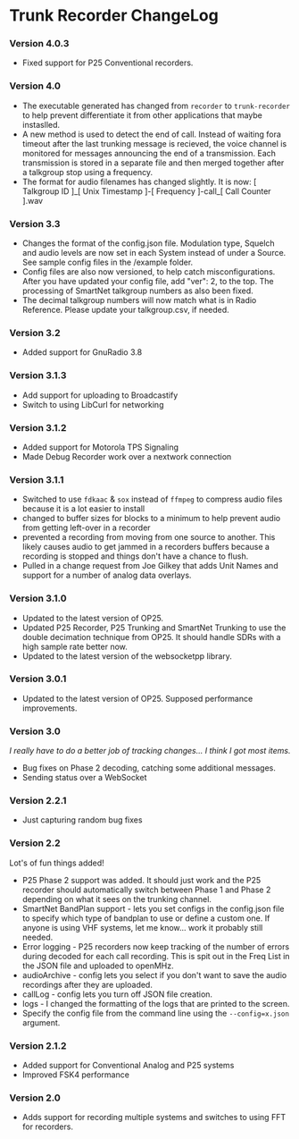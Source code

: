 Trunk Recorder ChangeLog
========================

### Version 4.0.3
* Fixed support for P25 Conventional recorders. 

### Version 4.0
* The executable generated has changed from `recorder` to `trunk-recorder` to help prevent differentiate it from other applications that maybe instaslled.
* A new method is used to detect the end of call. Instead of waiting fora timeout after the last trunking message is recieved, the voice channel is monitored for messages announcing the end of a transmission. Each transmission is stored in a separate file and then merged together after a talkgroup stop using a frequency.
* The format for audio filenames has changed slightly. It is now: [ Talkgroup ID ]\_[ Unix Timestamp ]-[ Frequency ]-call\_[ Call Counter ].wav


### Version 3.3
* Changes the format of the config.json file. Modulation type, Squelch and audio levels are now set in each System instead of under a Source. See sample config files in the /example folder. 
* Config files are also now versioned, to help catch misconfigurations. After you have updated your config file, add "ver": 2, to the top. The processing of SmartNet talkgroup numbers as also been fixed. 
* The decimal talkgroup numbers will now match what is in Radio Reference. Please update your talkgroup.csv, if needed.

### Version 3.2
* Added support for GnuRadio 3.8

### Version 3.1.3
* Add support for uploading to Broadcastify
* Switch to using LibCurl for networking

### Version 3.1.2
* Added support for Motorola TPS Signaling
* Made Debug Recorder work over a nextwork connection

### Version 3.1.1
* Switched to use `fdkaac` & `sox` instead of `ffmpeg` to compress audio files because it is a lot easier to install
* changed to buffer sizes for blocks to a minimum to help prevent audio from getting left-over in a recorder
* prevented a recording from moving from one source to another. This likely causes audio to get jammed in a recorders buffers because a recording is stopped and things don't have a chance to flush.
* Pulled in a change request from Joe Gilkey that adds Unit Names and support for a number of analog data overlays.

### Version 3.1.0
* Updated to the latest version of OP25.
* Updated P25 Recorder, P25 Trunking and SmartNet Trunking to use the double decimation technique from OP25. It should handle SDRs with a high sample rate better now.
* Updated to the latest version of the websocketpp library.

### Version 3.0.1
* Updated to the latest version of OP25. Supposed performance improvements.

### Version 3.0
*I really have to do a better job of tracking changes... I think I got most items.*
* Bug fixes on Phase 2 decoding, catching some additional messages.
* Sending status over a WebSocket

### Version 2.2.1
* Just capturing random bug fixes

### Version 2.2
Lot's of fun things added!
* P25 Phase 2 support was added. It should just work and the P25 recorder should automatically switch between Phase 1 and Phase 2 depending on what it sees on the trunking channel.
* SmartNet BandPlan support - lets you set configs in the config.json file to specify which type of bandplan to use or define a custom one. If anyone is using VHF systems, let me know... work it probably still needed.
* Error logging - P25 recorders now keep tracking of the number of errors during decoded for each call recording. This is spit out in the Freq List in the JSON file and uploaded to openMHz.
* audioArchive - config lets you select if you don't want to save the audio recordings after they are uploaded.
* callLog - config lets you turn off JSON file creation.
* logs - I changed the formatting of the logs that are printed to the screen.
* Specify the config file from the command line using the `--config=x.json` argument.

### Version 2.1.2
* Added support for Conventional Analog and P25 systems
* Improved FSK4 performance

### Version 2.0
* Adds support for recording multiple systems and switches to using FFT for recorders.
